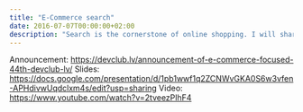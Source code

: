 ```yaml
---
title: "E-Commerce search"
date: 2016-07-07T00:00:00+02:00
description: "Search is the cornerstone of online shopping. I will share our experience on creating cutting-edge site search functionality and will reflect on achieved results."
---
```


Announcement: https://devclub.lv/announcement-of-e-commerce-focused-44th-devclub-lv/
Slides: https://docs.google.com/presentation/d/1pb1wwf1q2ZCNWvGKA0S6w3vfen-APHdivwUqdclxm4s/edit?usp=sharing 
Video: https://www.youtube.com/watch?v=2tveezPlhF4
